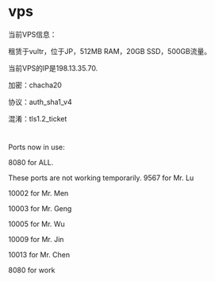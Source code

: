 # vps
当前VPS信息：

租赁于vultr，位于JP，512MB RAM，20GB SSD，500GB流量。

当前VPS的IP是198.13.35.70.

加密：chacha20

协议：auth_sha1_v4

混淆：tls1.2_ticket
#
Ports now in use:
 
8080	for ALL.


These ports are not working temporarily.
9567	for Mr. Lu

10002	for Mr. Men

10003	for Mr. Geng

10005	for Mr. Wu

10009	for Mr. Jin

10013	for Mr. Chen

8080	for work


